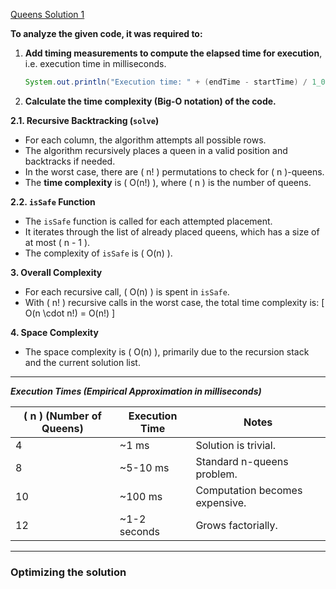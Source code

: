 [Queens Solution 1](QueensSolution1.java)

**To analyze the given code, it was required to:**

1. **Add timing measurements to compute the elapsed time for execution**, i.e. execution time in milliseconds.
    ```java
    System.out.println("Execution time: " + (endTime - startTime) / 1_000_000 + " ms");
    ```
2. **Calculate the time complexity (Big-O notation) of the code.**

  **2.1. Recursive Backtracking (`solve`)**
  - For each column, the algorithm attempts all possible rows.
  - The algorithm recursively places a queen in a valid position and backtracks if needed.
  - In the worst case, there are \( n! \) permutations to check for \( n \)-queens.
  - The **time complexity** is \( O(n!) \), where \( n \) is the number of queens.

  **2.2. `isSafe` Function**
  - The `isSafe` function is called for each attempted placement.
  - It iterates through the list of already placed queens, which has a size of at most \( n - 1 \).
  - The complexity of `isSafe` is \( O(n) \).

  **3. Overall Complexity**
  - For each recursive call, \( O(n) \) is spent in `isSafe`.
  - With \( n! \) recursive calls in the worst case, the total time complexity is:
    \[
    O(n \cdot n!) = O(n!)
    \]

  **4. Space Complexity**
  - The space complexity is \( O(n) \), primarily due to the recursion stack and the current solution list.

---
***Execution Times (Empirical Approximation in milliseconds)***

| \( n \) (Number of Queens) | Execution Time | Notes                         |
|----------------------------|----------------|-------------------------------|
| 4                          | ~1 ms          | Solution is trivial.          |
| 8                          | ~5-10 ms       | Standard n-queens problem.    |
| 10                         | ~100 ms        | Computation becomes expensive.|
| 12                         | ~1-2 seconds   | Grows factorially.            |

---
### Optimizing the solution